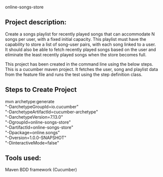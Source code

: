 online-songs-store

Project description:
--------------------
Create a songs playlist for recently played songs that can accommodate N songs per user, with a fixed initial capacity. This playlist must have the capability to store a list of song-user pairs, with each song linked to a user. It should also be able to fetch recently played songs based on the user and eliminate the least recently played songs when the store becomes full.

This project has been created in the command line using the below steps. This is a cucumber maven project.
It fetches the user, song and playlist data from the feature file and runs the test using the step definition class.


Steps to Create Project
-----------------------
mvn archetype:generate                      \
"-DarchetypeGroupId=io.cucumber"           \
"-DarchetypeArtifactId=cucumber-archetype" \
"-DarchetypeVersion=7.13.0"               \
"-DgroupId=online-songs-store"                  \
"-DartifactId=online-songs-store"               \
"-Dpackage=online.songs"                  \
"-Dversion=1.0.0-SNAPSHOT"                 \
"-DinteractiveMode=false"


Tools used:
-----------
Maven
BDD framework (Cucumber)
